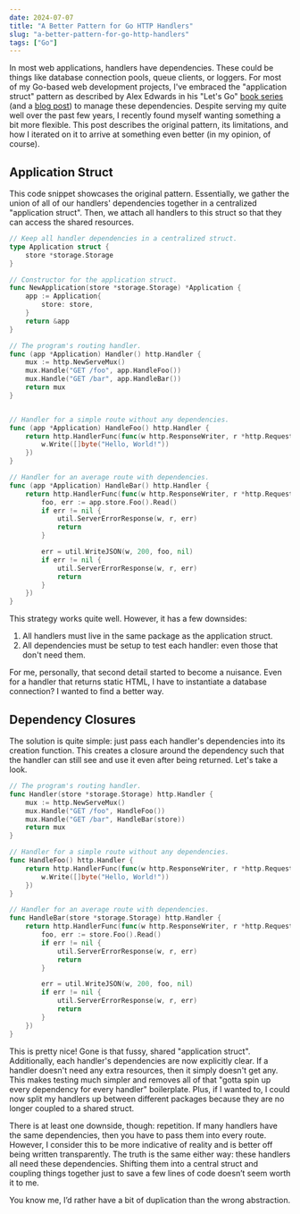 ```yaml
---
date: 2024-07-07
title: "A Better Pattern for Go HTTP Handlers"
slug: "a-better-pattern-for-go-http-handlers"
tags: ["Go"]
---
```


In most web applications, handlers have dependencies.
These could be things like database connection pools, queue clients, or loggers.
For most of my Go-based web development projects, I've embraced the "application struct" pattern as described by Alex Edwards in his "Let's Go" [book series](https://lets-go.alexedwards.net/) (and a [blog post](https://www.alexedwards.net/blog/organising-database-access)) to manage these dependencies.
Despite serving my quite well over the past few years, I recently found myself wanting something a bit more flexible.
This post describes the original pattern, its limitations, and how I iterated on it to arrive at something even better (in my opinion, of course).

## Application Struct

This code snippet showcases the original pattern.
Essentially, we gather the union of all of our handlers' dependencies together in a centralized "application struct".
Then, we attach all handlers to this struct so that they can access the shared resources.

```go
// Keep all handler dependencies in a centralized struct.
type Application struct {
    store *storage.Storage
}

// Constructor for the application struct.
func NewApplication(store *storage.Storage) *Application {
    app := Application{
        store: store,
    }
    return &app
}

// The program's routing handler.
func (app *Application) Handler() http.Handler {
    mux := http.NewServeMux()
    mux.Handle("GET /foo", app.HandleFoo())
    mux.Handle("GET /bar", app.HandleBar())
    return mux
}


// Handler for a simple route without any dependencies.
func (app *Application) HandleFoo() http.Handler {
    return http.HandlerFunc(func(w http.ResponseWriter, r *http.Request) {
        w.Write([]byte("Hello, World!"))
    })
}

// Handler for an average route with dependencies.
func (app *Application) HandleBar() http.Handler {
    return http.HandlerFunc(func(w http.ResponseWriter, r *http.Request) {
        foo, err := app.store.Foo().Read()
        if err != nil {
            util.ServerErrorResponse(w, r, err)
			return
        }

        err = util.WriteJSON(w, 200, foo, nil)
		if err != nil {
			util.ServerErrorResponse(w, r, err)
			return
		}
    })
}
```

This strategy works quite well.
However, it has a few downsides:

1. All handlers must live in the same package as the application struct.
2. All dependencies must be setup to test each handler: even those that don't need them.

For me, personally, that second detail started to become a nuisance.
Even for a handler that returns static HTML, I have to instantiate a database connection?
I wanted to find a better way.

## Dependency Closures

The solution is quite simple: just pass each handler's dependencies into its creation function.
This creates a closure around the dependency such that the handler can still see and use it even after being returned.
Let's take a look.

```go
// The program's routing handler.
func Handler(store *storage.Storage) http.Handler {
    mux := http.NewServeMux()
    mux.Handle("GET /foo", HandleFoo())
    mux.Handle("GET /bar", HandleBar(store))
    return mux
}

// Handler for a simple route without any dependencies.
func HandleFoo() http.Handler {
    return http.HandlerFunc(func(w http.ResponseWriter, r *http.Request) {
        w.Write([]byte("Hello, World!"))
    })
}

// Handler for an average route with dependencies.
func HandleBar(store *storage.Storage) http.Handler {
    return http.HandlerFunc(func(w http.ResponseWriter, r *http.Request) {
        foo, err := store.Foo().Read()
        if err != nil {
            util.ServerErrorResponse(w, r, err)
			return
        }

        err = util.WriteJSON(w, 200, foo, nil)
		if err != nil {
			util.ServerErrorResponse(w, r, err)
			return
		}
    })
}
```

This is pretty nice!
Gone is that fussy, shared "application struct".
Additionally, each handler's dependencies are now explicitly clear.
If a handler doesn't need any extra resources, then it simply doesn't get any.
This makes testing much simpler and removes all of that "gotta spin up every dependency for every handler" boilerplate.
Plus, if I wanted to, I could now split my handlers up between different packages because they are no longer coupled to a shared struct.

There is at least one downside, though: repetition.
If many handlers have the same dependencies, then you have to pass them into every route.
However, I consider this to be more indicative of reality and is better off being written transparently.
The truth is the same either way: these handlers all need these dependencies.
Shifting them into a central struct and coupling things together just to save a few lines of code doesn’t seem worth it to me.

You know me, I’d rather have a bit of duplication than the wrong abstraction.
